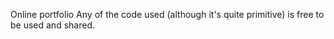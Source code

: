 Online portfolio
Any of the code used (although it's quite primitive) is free to be used and shared.
